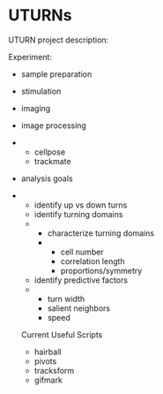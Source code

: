 # UTURNs

UTURN project description:

Experiment:
- sample preparation
- stimulation
- imaging
- image processing
- - cellpose
  - trackmate
- analysis goals
- - identify up vs down turns
  - identify turning domains
  - - characterize turning domains
    - - cell number
      - correlation length
      - proportions/symmetry
  - identify predictive factors
  - - turn width
    - salient neighbors
    - speed

   Current Useful Scripts
  - hairball
  - pivots
  - tracksform
  - gifmark
